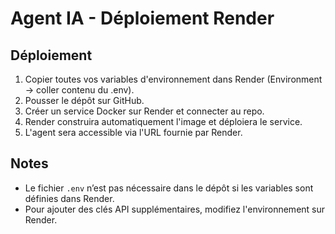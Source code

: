 # Agent IA - Déploiement Render

## Déploiement
1. Copier toutes vos variables d'environnement dans Render (Environment → coller contenu du .env).
2. Pousser le dépôt sur GitHub.
3. Créer un service Docker sur Render et connecter au repo.
4. Render construira automatiquement l'image et déploiera le service.
5. L'agent sera accessible via l'URL fournie par Render.

## Notes
- Le fichier `.env` n’est pas nécessaire dans le dépôt si les variables sont définies dans Render.
- Pour ajouter des clés API supplémentaires, modifiez l'environnement sur Render.
